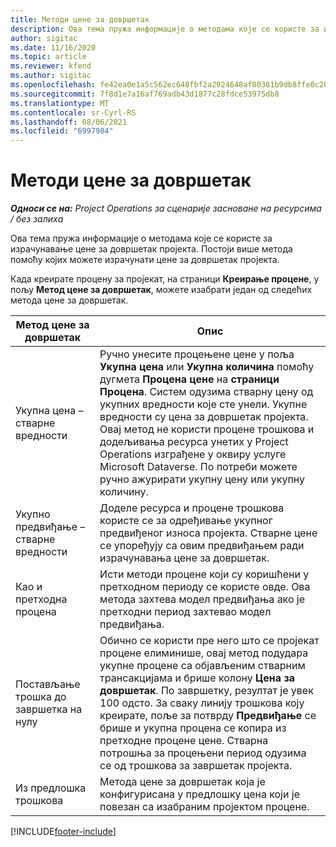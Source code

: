 ```yaml
---
title: Методи цене за довршетак
description: Ова тема пружа информације о методама које се користе за израчунавање цене за довршетак пројекта.
author: sigitac
ms.date: 11/16/2020
ms.topic: article
ms.reviewer: kfend
ms.author: sigitac
ms.openlocfilehash: fe42ea0e1a5c562ec648fbf2a2924648af80381b9db8ffe0c209cb5247bb2ba2
ms.sourcegitcommit: 7f8d1e7a16af769adb43d1877c28fdce53975db8
ms.translationtype: MT
ms.contentlocale: sr-Cyrl-RS
ms.lasthandoff: 08/06/2021
ms.locfileid: "6997984"
---
```

# <a name="cost-to-complete-methods"></a>Методи цене за довршетак

_**Односи се на:** Project Operations за сценарије засноване на ресурсима / без залиха_

Ова тема пружа информације о методама које се користе за израчунавање цене за довршетак пројекта. Постоји више метода помоћу којих можете израчунати цене за довршетак пројекта. 

Када креирате процену за пројекат, на страници **Креирање процене**, у пољу **Метод цене за довршетак**, можете изабрати један од следећих метода цене за довршетак.

| Метод цене за довршетак    | Опис                                                                                                                                                                                                                                                                                                                                                                                                                                                                                        |
|------------------------------|----------------------------------------------------------------------------------------------------------------------------------------------------------------------------------------------------------------------------------------------------------------------------------------------------------------------------------------------------------------------------------------------------------------------------------------------------------------------------------------------------|
| Укупна цена – стварне вредности            | Ручно унесите процењене цене у поља **Укупна цена** или **Укупна количина** помоћу дугмета **Процена цене** на **страници Процена**. Систем одузима стварну цену од укупних вредности које сте унели. Укупне вредности су цена за довршетак пројекта. Овај метод не користи процене трошкова и додељивања ресурса унетих у Project Operations изграђене у оквиру услуге Microsoft Dataverse. По потреби можете ручно ажурирати укупну цену или укупну количину.  |
| Укупно предвиђање – стварне вредности        | Доделе ресурса и процене трошкова користе се за одређивање укупног предвиђеног износа пројекта. Стварне цене се упоређују са овим предвиђањем ради израчунавања цене за довршетак.                                                                                                                                                                                                                                                                          |
| Као и претходна процена         | Исти методи процене који су коришћени у претходном периоду се користе овде. Ова метода захтева модел предвиђања ако је претходни период захтевао модел предвиђања.                                                                                                                                                                                                                                                                                                                           |
| Постављање трошка до завршетка на нулу | Обично се користи пре него што се пројекат процене елиминише, овај метод подудара укупне процене са објављеним стварним трансакцијама и брише колону **Цена за довршетак**. По завршетку, резултат је увек 100 одсто. За сваку линију трошкова коју креирате, поље за потврду **Предвиђање** се брише и укупна процена се копира из претходне процене цене. Стварна потрошња за процењени период одузима се од трошкова за завршетак пројекта.              |
| Из предлошка трошкова           | Метода цене за довршетак која је конфигурисана у предлошку цена који је повезан са изабраним пројектом процене.                                                                                                                                                                                                                                                                                                                                                                          |


[!INCLUDE[footer-include](../includes/footer-banner.md)]